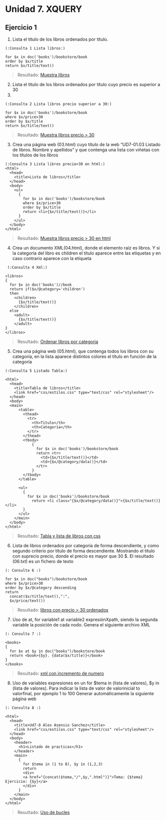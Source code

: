 # Unidad 7. XQUERY
## Ejercicio 1

1. Lista el título de los libros ordenados por título.

```xq
(:Consulta 1 Lista libros:)

for $x in doc('books')/bookstore/book
order by $x/title
return $x/title/text()
```
>Resultado: [Muestra libros](resultado01.txt)


2. Lista el título de los libros ordenados por título cuyo precio es superior a 30
3. 
```xq
(:Consulta 2 Lista libros precio superior a 30:)

for $x in doc('books')/bookstore/book
where $x/price>30
order by $x/title
return $x/title/text()
```
>Resultado: [Muestra libros precio > 30](resultado02.txt)

3. Crea una página web (03.html) cuyo título de la web “UD7-01.03 Listado de libros. Nombre y 
apellidos” y que contenga una lista con viñetas con los títulos de los libros

```xq
(:Consulta 3 Lista libros precio>30 en html:)
<html>
  <head>
    <title>Lista de libros</title>
  </head>
  <body>
    <ul>
      {
        for $x in doc('books')/bookstore/book
        where $x/price>30
        order by $x/title
        return <li>{$x/title/text()}</li>
      }
    </ul>
  </body>
</html>
```
>Resultado: [Muestra libros precio > 30 en html](resultado03.html)

4. Crea un documento XML(04.html), donde el elemento raíz es libros. Y si la categoría del libro es 
children el título aparece entre las etiquetas <children></children> y en caso contrario aparece con la etiqueta 
<adult></adult>

```xq
 (:Consulta 4 Xml:)

<libros>
{
  for $x in doc('books')//book
  return if($x/@category='children')
  then
    <children>
      {$x/title/text()}
    </children>
  else
    <adult>
      {$x/title/text()}
    </adult>
}
</libros>
```
>Resultado: [Ordenar libros por categoria](resultado04.xml)

5. Crea una página web (05.html), que contenga todos los libros con su categoría, en la lista aparece 
distintos colores el título en función de la categoría

```xq
(:Consulta 5 Listado Tabla:)

<html>
  <head>
    <title>Tabla de libros</title>   
    <link href="css/estilos.css" type="text/css" rel="stylesheet"/>
  </head>
  <body>
  <main>
      <table>
        <thead>
          <tr>
            <th>Titulo</th>
            <th>Categoría</th>
          </tr>    
        </thead>
        <tbody>
            {
              for $x in doc('books')/bookstore/book          
              return <tr>
                <td>{$x/title/text()}</td>
                <td>{$x/@category/data()}</td>
              </tr>
            }    
        </tbody>        
      </table>
      
      <ul>
        {
          for $x in doc('books')/bookstore/book          
            return <li class="{$x/@category/data()}">{$x/title/text()}</li>
        }
      </ul>
    </main>
  </body>
</html>
```
>Resultado: [Tabla y lista de libros con css](resultado05.xml)

6. Lista de libros ordenados por categoría de forma descendiente, y como segundo criterio por título 
de forma descendiente. Mostrando el título con suprecio precio, donde el precio es mayor que 30 $. 
El resultado (06.txt) es un fichero de texto

```xq
(: Consulta 6 :)

for $x in doc("books")/bookstore/book
where $x/price>30
order by $x/@category descending
return
  concat($x/title/text(),":",
  $x/price/text())

```
>Resultado: [libros con precio > 30 ordenados](resultado06.txt)

7. Uso de at, for variable1 at variable2 expresiónXpath, siendo la segunda variable la posición de 
cada nodo. Genera el siguiente archivo XML

```xq
(: Consulta 7 :)

<books>
{
  for $x at $y in doc("books")/bookstore/book
  return <book>{$y}. {data($x/title)}</book>
}
</books>
```
>Resultado: [xml con incremento de numero](resultado07.xml)

8. Uso de variables expresiones en un for $tema in (lista de valores), $y in (lista de valores). Para 
indicar la lista de valor de valorinicial to valorfinal, por ejemplo 1 to 100
Generar automáticamente la siguiente página web

```xq
(: Consulta 8 :)

<html>
  <head>
    <title>Ud7-8 Alex Asensio Sanchez</title>
    <link href="css/estilos.css" type="text/css" rel="stylesheet"/>
  </head>
  <body>
    <header>
      <h1>Listado de practicas</h1>
    </header>
    <main>
      {
        for $tema in (1 to 8), $y in (1,2,3)
        return
        <div>
        <a href="{concat($tema,"/",$y,".html")}">Tema: {$tema} Ejercicio: {$y}</a>
        </div>        
      }
    </main>
  </body>
</html>
```
>Resultado: [Uso de bucles](resultado08.html)